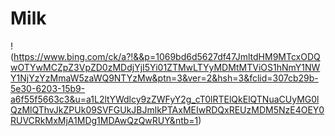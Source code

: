 # Milk
!(https://www.bing.com/ck/a?!&&p=1069bd6d5627df47JmltdHM9MTcxODQwOTYwMCZpZ3VpZD0zMDdjYjI5Yi01ZTMwLTYyMDMtMTViOS1hNmY1NWY1NjYzYzMmaW5zaWQ9NTYzMw&ptn=3&ver=2&hsh=3&fclid=307cb29b-5e30-6203-15b9-a6f55f5663c3&u=a1L2ltYWdlcy9zZWFyY2g_cT0lRTElQkElQTNuaCUyMG0lQzMlQThvJkZPUk09SVFGUkJBJmlkPTAxMEIwRDQxREUzMDM5NzE4OEY0RUVCRkMxMjA1MDg1MDAwQzQwRUY&ntb=1)

